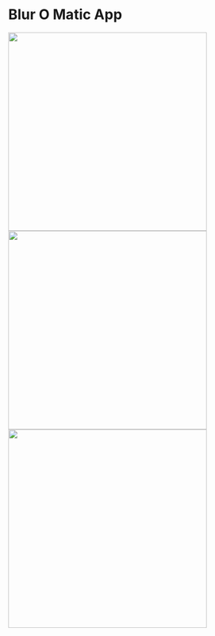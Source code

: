 Blur O Matic App
===================================
<p float="left">
<img src="https://user-images.githubusercontent.com/100610668/185919706-ea5a12f8-7634-4032-a65d-3f12ce952790.jpeg" width=400/>
<img src="https://user-images.githubusercontent.com/100610668/185919798-67731b72-18d7-4352-a252-96e3bc3dfa1b.jpeg" width=400/>
<img src="https://user-images.githubusercontent.com/100610668/185920039-440126cc-7346-458a-a168-8297f6c64cb2.jpeg" width=400/>
</p>
